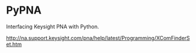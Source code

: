 # PyPNA
Interfacing Keysight PNA with Python.

http://na.support.keysight.com/pna/help/latest/Programming/XComFinderSet.htm
